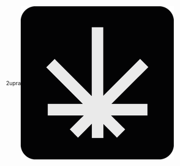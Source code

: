 <div style='display: flex; justify-content: center; align-items: center;'>
    <p>2upra</p>
    <img src="/build/icon.png" />
</div>
